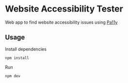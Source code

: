 # Website Accessibility Tester

Web app to find website accessibility issues using [Pa11y](https://github.com/pa11y/pa11y)

## Usage

Install dependencies

```bash
npm install
```

Run

```bash
npm dev
```